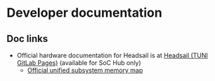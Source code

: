 # Developer documentation

## Doc links

- Official hardware documentation for Headsail is at [Headsail (TUNI GitLab Pages)](https://soc-hub.gitlab-pages.tuni.fi/) (available for SoC Hub only)
  - [Official unified subsystem memory map](https://soc-hub.gitlab-pages.tuni.fi/headsail/hw/headsail/address_map.html)
